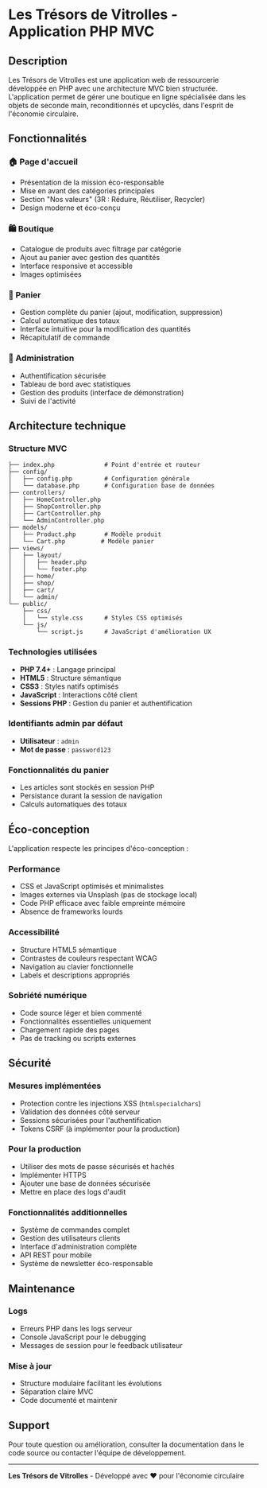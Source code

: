 # Les Trésors de Vitrolles - Application PHP MVC

## Description

Les Trésors de Vitrolles est une application web de ressourcerie développée en PHP avec une architecture MVC bien structurée. L'application permet de gérer une boutique en ligne spécialisée dans les objets de seconde main, reconditionnés et upcyclés, dans l'esprit de l'économie circulaire.

## Fonctionnalités

### 🏠 Page d'accueil
- Présentation de la mission éco-responsable
- Mise en avant des catégories principales
- Section "Nos valeurs" (3R : Réduire, Réutiliser, Recycler)
- Design moderne et éco-conçu

### 🛍️ Boutique
- Catalogue de produits avec filtrage par catégorie
- Ajout au panier avec gestion des quantités
- Interface responsive et accessible
- Images optimisées

### 🛒 Panier
- Gestion complète du panier (ajout, modification, suppression)
- Calcul automatique des totaux
- Interface intuitive pour la modification des quantités
- Récapitulatif de commande

### 👤 Administration
- Authentification sécurisée
- Tableau de bord avec statistiques
- Gestion des produits (interface de démonstration)
- Suivi de l'activité

## Architecture technique

### Structure MVC
```
├── index.php              # Point d'entrée et routeur
├── config/
│   ├── config.php         # Configuration générale
│   └── database.php       # Configuration base de données
├── controllers/
│   ├── HomeController.php
│   ├── ShopController.php
│   ├── CartController.php
│   └── AdminController.php
├── models/
│   ├── Product.php        # Modèle produit
│   └── Cart.php          # Modèle panier
├── views/
│   ├── layout/
│   │   ├── header.php
│   │   └── footer.php
│   ├── home/
│   ├── shop/
│   ├── cart/
│   └── admin/
└── public/
    ├── css/
    │   └── style.css      # Styles CSS optimisés
    └── js/
        └── script.js      # JavaScript d'amélioration UX
```

### Technologies utilisées
- **PHP 7.4+** : Langage principal
- **HTML5** : Structure sémantique
- **CSS3** : Styles natifs optimisés
- **JavaScript** : Interactions côté client
- **Sessions PHP** : Gestion du panier et authentification



### Identifiants admin par défaut
- **Utilisateur** : `admin`
- **Mot de passe** : `password123`

### Fonctionnalités du panier
- Les articles sont stockés en session PHP
- Persistance durant la session de navigation
- Calculs automatiques des totaux

## Éco-conception

L'application respecte les principes d'éco-conception :

### Performance
- CSS et JavaScript optimisés et minimalistes
- Images externes via Unsplash (pas de stockage local)
- Code PHP efficace avec faible empreinte mémoire
- Absence de frameworks lourds

### Accessibilité
- Structure HTML5 sémantique
- Contrastes de couleurs respectant WCAG
- Navigation au clavier fonctionnelle
- Labels et descriptions appropriés

### Sobriété numérique
- Code source léger et bien commenté
- Fonctionnalités essentielles uniquement
- Chargement rapide des pages
- Pas de tracking ou scripts externes

## Sécurité

### Mesures implémentées
- Protection contre les injections XSS (`htmlspecialchars`)
- Validation des données côté serveur
- Sessions sécurisées pour l'authentification
- Tokens CSRF (à implémenter pour la production)

### Pour la production
- Utiliser des mots de passe sécurisés et hachés
- Implémenter HTTPS
- Ajouter une base de données sécurisée
- Mettre en place des logs d'audit


### Fonctionnalités additionnelles
- Système de commandes complet
- Gestion des utilisateurs clients
- Interface d'administration complète
- API REST pour mobile
- Système de newsletter éco-responsable

## Maintenance

### Logs
- Erreurs PHP dans les logs serveur
- Console JavaScript pour le debugging
- Messages de session pour le feedback utilisateur

### Mise à jour
- Structure modulaire facilitant les évolutions
- Séparation claire MVC
- Code documenté et maintenir

## Support

Pour toute question ou amélioration, consulter la documentation dans le code source ou contacter l'équipe de développement.

---

**Les Trésors de Vitrolles** - Développé avec ❤️ pour l'économie circulaire
